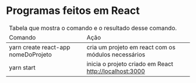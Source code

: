 <html>
<head>
</head>
<body>
  <div>
    <h1>Programas feitos em React</h1>
  </div>
  <div>
    <table>
      <thead>
        <tr>
          <td colspan="2">
            Tabela que mostra o comando e o resultado desse comando.
          </td>
        </tr>
        <tr>
          <td>
            Comando
          </td>
          <td>
            Ação
          </td>
        </tr>
      </thead>
      <tbody>
        <tr>
          <td>
            yarn create react-app nomeDoProjeto 
          </td>
          <td>
            cria um projeto em react com os módulos necessários
          </td>
        </tr>
        <tr>
          <td>
            yarn start
          </td>
          <td>
            inicia o projeto criado em React  <a href="http://localhost:3000">http://localhost:3000</a>
          </td>
        </tr>
      </tbody>
    </table>
  </div>
</body>
</html>
